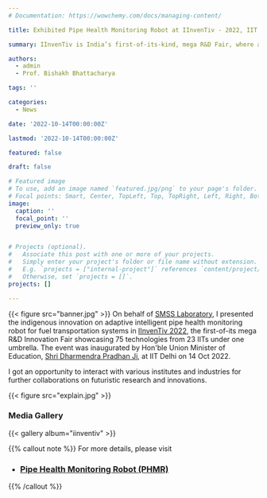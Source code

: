 ```yaml
---
# Documentation: https://wowchemy.com/docs/managing-content/

title: Exhibited Pipe Health Monitoring Robot at IInvenTiv - 2022, IIT Delhi

summary: IInvenTiv is India’s first-of-its-kind, mega R&D Fair, where all 23 IITs are showcasing with 75 projects at IIT Delhi

authors: 
  - admin
  - Prof. Bishakh Bhattacharya

tags: ''

categories: 
  - News

date: '2022-10-14T00:00:00Z'

lastmod: '2022-10-14T00:00:00Z'

featured: false

draft: false

# Featured image
# To use, add an image named `featured.jpg/png` to your page's folder.
# Focal points: Smart, Center, TopLeft, Top, TopRight, Left, Right, BottomLeft, Bottom, BottomRight.
image:
  caption: ''
  focal_point: ''
  preview_only: true


# Projects (optional).
#   Associate this post with one or more of your projects.
#   Simply enter your project's folder or file name without extension.
#   E.g. `projects = ["internal-project"]` references `content/project/deep-learning/index.md`.
#   Otherwise, set `projects = []`.
projects: []

---
```

{{< figure src="banner.jpg" >}}
 On behalf of [SMSS Laboratory](https://www.iitk.ac.in/smss/), I presented the indigenous innovation on adaptive intelligent pipe health monitoring robot for fuel transportation systems in [IInvenTiv 2022](https://iitshowcase.com/), the first-of-its mega R&D Innovation Fair showcasing 75 technologies from 23 IITs under one umbrella. The event was inaugurated by Hon'ble Union Minister of Education, [Shri Dharmendra Pradhan Ji](https://twitter.com/dpradhanbjp), at IIT Delhi on 14 Oct 2022.

 I got an opportunity to interact with various institutes and industries for further collaborations on futuristic research and innovations.

{{< figure src="explain.jpg" >}}

### Media Gallery
{{< gallery album="iinventiv" >}}


{{% callout note %}}
For more details, please visit
- ### [Pipe Health Monitoring Robot (PHMR)](https://www.iitk.ac.in/smss/projects/phmr/)
{{% /callout %}}
